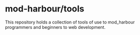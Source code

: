 # mod-harbour/tools

This repository holds a collection of tools of use to mod_harbour programmers
and beginners to web development.